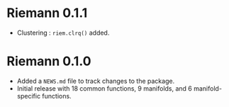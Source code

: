 # Riemann 0.1.1

* Clustering : `riem.clrq()` added.

# Riemann 0.1.0

* Added a `NEWS.md` file to track changes to the package.
* Initial release with 18 common functions, 9 manifolds, and 6 manifold-specific functions.
